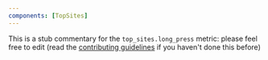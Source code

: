 ```yaml
---
components: [TopSites]
---
```


This is a stub commentary for the `top_sites.long_press` metric: please feel free to edit (read the
[contributing guidelines](https://github.com/mozilla/glean-annotations/blob/main/CONTRIBUTING.md)
if you haven't done this before)
